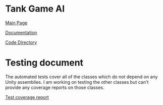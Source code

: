 # Tank Game AI

[Main Page](https://github.com/porrasm/tiralabra-tank-game-ai)

[Documentation](https://github.com/porrasm/tiralabra-tank-game-ai/tree/master/Documentation/)

[Code Directory](https://github.com/porrasm/tiralabra-tank-game-ai/tree/master/Assets/_Assets/Scripts/Games/TankGame/TankAI/)

# Testing document

The automated tests cover all of the classes which do not depend on any Unity assemblies. I am working on testing the other classes but can't provide any coverage reports on those classes.


[Test coverage report](https://porrasm.github.io/tiralabra-tank-game-ai/)